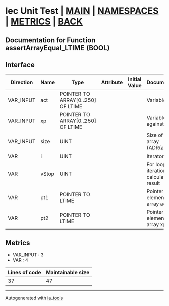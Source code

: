 # Iec Unit Test | [MAIN] | [NAMESPACES] | [METRICS] | [BACK]  

## Documentation for Function assertArrayEqual_LTIME (BOOL)  

## Interface  

| Direction | Name | Type | Attribute | Initial Value | Documentation |
| --------- | ---- | ---- | --------- | ------------- | ------------- |
| VAR_INPUT | act | POINTER TO ARRAY[0..250] OF LTIME |  |  | Variable to test |  
| VAR_INPUT | xp | POINTER TO ARRAY[0..250] OF LTIME |  |  | Variable to test against |  
| VAR_INPUT | size | UINT |  |  | Size of the array (ADR(act)) |  
| VAR | i | UINT |  |  | Iterator variable |  
| VAR | vStop | UINT |  |  | For loop iteration stop calculation result |  
| VAR | pt1 | POINTER TO LTIME |  |  | Pointer to the element of the array act |  
| VAR | pt2 | POINTER TO LTIME |  |  | Pointer to the element of the array xp |  


## Metrics  

- VAR_INPUT : 3
- VAR : 4

| Lines of code | Maintainable size |
| ------------- | ----------------- |
| 37 | 47 |

---
Autogenerated with [ia_tools](https://github.com/tkucic/ia_tools)  

[MAIN]: ../../../../index.md
[NAMESPACES]: ../../nsList.md
[METRICS]: ../../../metrics.md
[BACK]: ../nsMain.md
